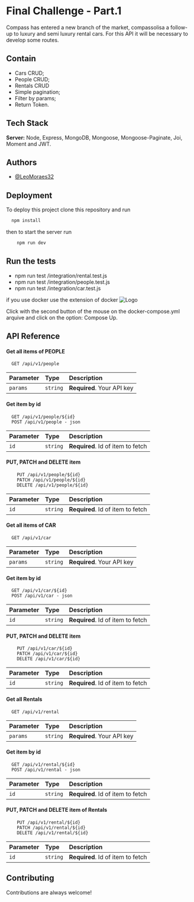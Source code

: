 
# Final Challenge - Part.1

Compass has entered a new branch of the market, compassolisa a follow-up to luxury and semi luxury rental cars. For this API it will be necessary to develop some routes.



## Contain

 - Cars CRUD;
 - People CRUD;
 - Rentals CRUD
 - Simple pagination;
 - Filter by params;
 - Return Token.


## Tech Stack

**Server:** Node, Express, MongoDB, Mongoose, Mongoose-Paginate, Joi, Moment and JWT.



## Authors

- [@LeoMoraes32](https://github.com/LeoMoraes32)


## Deployment

To deploy this project clone this repository and run

```bash
  npm install 
```

then to start the server run

```bash
    npm run dev
```

## Run the tests

 - npm run test /integration/rental.test.js
 - npm run test /integration/people.test.js
 - npm run test /integration/car.test.js

if you use docker use the extension of docker 
![Logo](https://encrypted-tbn0.gstatic.com/images?q=tbn:ANd9GcQTsBvn9I2b74xUSSIeBV775s36ZqxkuEN6xA&usqp=CAU)


Click with the second button of the mouse on the docker-compose.yml arquive and click on the option: Compose Up.
## API Reference

#### Get all items of PEOPLE

```http
  GET /api/v1/people
```

| Parameter | Type     | Description                |
| :-------- | :------- | :------------------------- |
| `params` | `string` | **Required**. Your API key |

#### Get item by id

```http
  GET /api/v1/people/${id}
  POST /api/v1/people - json
```

| Parameter | Type     | Description                       |
| :-------- | :------- | :-------------------------------- |
| `id`      | `string` | **Required**. Id of item to fetch |

#### PUT, PATCH and DELETE item

```http
    PUT /api/v1/people/${id} 
    PATCH /api/v1/people/${id}
    DELETE /api/v1/people/${id}
```

| Parameter | Type     | Description                       |
| :-------- | :------- | :-------------------------------- |
| `id`      | `string` | **Required**. Id of item to fetch |

#### Get all items of CAR

```http
  GET /api/v1/car
```

| Parameter | Type     | Description                |
| :-------- | :------- | :------------------------- |
| `params` | `string` | **Required**. Your API key |

#### Get item by id

```http
  GET /api/v1/car/${id}
  POST /api/v1/car - json
```

| Parameter | Type     | Description                       |
| :-------- | :------- | :-------------------------------- |
| `id`      | `string` | **Required**. Id of item to fetch |

#### PUT, PATCH and DELETE item

```http
    PUT /api/v1/car/${id} 
    PATCH /api/v1/car/${id}
    DELETE /api/v1/car/${id}
```

| Parameter | Type     | Description                       |
| :-------- | :------- | :-------------------------------- |
| `id`      | `string` | **Required**. Id of item to fetch |


#### Get all Rentals 

```http
  GET /api/v1/rental
```

| Parameter | Type     | Description                |
| :-------- | :------- | :------------------------- |
| `params` | `string` | **Required**. Your API key |

#### Get item by id

```http
  GET /api/v1/rental/${id}
  POST /api/v1/rental - json
```

| Parameter | Type     | Description                       |
| :-------- | :------- | :-------------------------------- |
| `id`      | `string` | **Required**. Id of item to fetch |

#### PUT, PATCH and DELETE item of Rentals

```http
    PUT /api/v1/rental/${id} 
    PATCH /api/v1/rental/${id}
    DELETE /api/v1/rental/${id}
```

| Parameter | Type     | Description                       |
| :-------- | :------- | :-------------------------------- |
| `id`      | `string` | **Required**. Id of item to fetch |

## Contributing

Contributions are always welcome!

